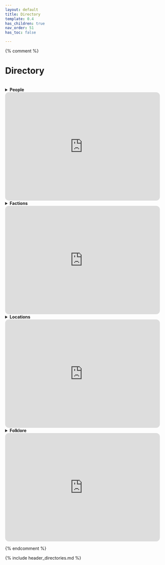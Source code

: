```yaml
---
layout: default
title: Directory
template: 0.4
has_children: true
nav_order: 51
has_toc: false

---
```


{% comment %}

# Directory

<br>
<details close markdown="block">
  <summary id="index">
    <b>People</b><br> 
  </summary>
{: .text-delta .fs-5}
<p>
{% for my_page in site.pages %}
	{% if my_page.type == 'people' %}
        {% if my_page.status %}
	        <a href="{{ site.url }}{{ my_page.url }}">{{ my_page.title }}</a>, {{ my_page.status }}<br>
        {% else %}
            <a href="{{ site.url }}{{ my_page.url }}">{{ my_page.title }}</a><br>
        {% endif %}
      {% endif %}
{% endfor %}
</p>
{: .text-delta .fs-3}
</details>

<iframe style="border-radius:12px" src="https://petracoding.github.io/pinterest/board.html?link=estevaoseco/unsettled/people/&hideHeader=1&hideFooter=1&transparent=1" width="100%" height="352" style="color-scheme: site" frameBorder="0" allowfullscreen=""></iframe>

<br>
<details close markdown="block">
  <summary id="index">
    <b>Factions</b><br> 
  </summary>
{: .text-delta .fs-5}
<p>
{% for my_page in site.pages %}
     {% if my_page.type == 'faction' %}
        <a href="{{ site.url }}{{ my_page.url }}">{{ my_page.title }}</a><br>
    {% endif %}
{% endfor %}
</p>
{: .text-delta .fs-3}
</details>

<iframe style="border-radius:12px" src="https://petracoding.github.io/pinterest/board.html?link=estevaoseco/unsettled/factions/&hideHeader=1&hideFooter=1&transparent=1" width="100%" height="352" style="color-scheme: site" frameBorder="0" allowfullscreen=""></iframe>

<br>
<details close markdown="block">
  <summary id="index">
    <b>Locations</b><br> 
  </summary>
{: .text-delta .fs-5}
<p>
{% for my_page in site.pages %}
     {% if my_page.type == 'location' %}
        <a href="{{ site.url }}{{ my_page.url }}">{{ my_page.title }}</a><br>
    {% endif %}
{% endfor %}
</p>
{: .text-delta .fs-3}
</details>

<iframe style="border-radius:12px" src="https://petracoding.github.io/pinterest/board.html?link=estevaoseco/unsettled/vistas/&hideHeader=1&hideFooter=1&transparent=1" width="100%" height="352" style="color-scheme: site" frameBorder="0" allowfullscreen=""></iframe>

<br>
<details close markdown="block">
  <summary id="index">
    <b>Folklore</b><br> 
  </summary>
  {: .text-delta .fs-5}
<p>
{% for my_page in site.pages %}
     {% if my_page.type == 'creature' %}
        <a href="{{ site.url }}{{ my_page.url }}">{{ my_page.title }}</a><br>
    {% endif %}
{% endfor %}
</p>
{: .text-delta .fs-3}
</details>

<iframe style="border-radius:12px" src="https://petracoding.github.io/pinterest/board.html?link=estevaoseco/unsettled/folklore/&hideHeader=1&hideFooter=1&transparent=1" width="100%" height="352" frameBorder="0" style="color-scheme: site" allowfullscreen=""></iframe>

{% endcomment %}

{% include header_directories.md %}